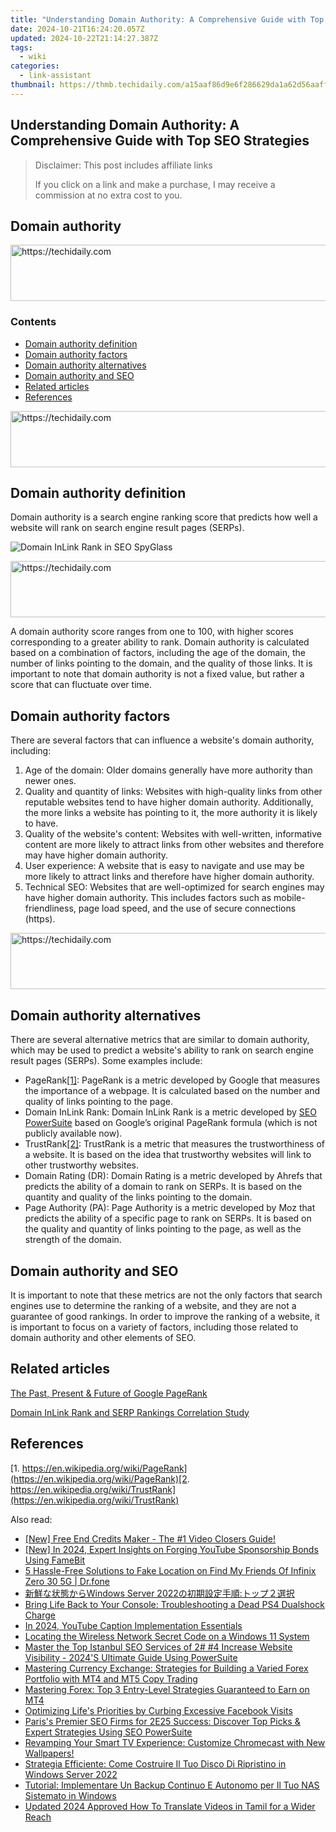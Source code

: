 ```yaml
---
title: "Understanding Domain Authority: A Comprehensive Guide with Top SEO Strategies"
date: 2024-10-21T16:24:20.057Z
updated: 2024-10-22T21:14:27.387Z
tags:
  - wiki
categories:
  - link-assistant
thumbnail: https://thmb.techidaily.com/a15aaf86d9e6f286629da1a62d56aaff3df86baa99afaf09eec0439a28bfe3f5.jpg
---
```


## Understanding Domain Authority: A Comprehensive Guide with Top SEO Strategies

>  Disclaimer: This post includes affiliate links
>
>  If you click on a link and make a purchase, I may receive a commission at no extra cost to you.
>

## Domain authority

<!-- affiliate ads begin -->
<a href="https://appsumo.8odi.net/c/5597632/2087394/7443" target="_top" id="2087394">
  <img src="//a.impactradius-go.com/display-ad/7443-2087394" border="0" alt="https://techidaily.com" width="728" height="90"/>
</a>
<img height="0" width="0" src="https://appsumo.8odi.net/i/5597632/2087394/7443" style="position:absolute;visibility:hidden;" border="0" />
<!-- affiliate ads end -->

### Contents

* [Domain authority definition](https://tools.techidaily.com/link-assistant/products/)
* [Domain authority factors](https://tools.techidaily.com/link-assistant/products/)
* [Domain authority alternatives](https://tools.techidaily.com/link-assistant/products/)
* [Domain authority and SEO](https://tools.techidaily.com/link-assistant/products/)
* [Related articles](https://tools.techidaily.com/link-assistant/products/)
* [References](https://tools.techidaily.com/link-assistant/products/)

<!-- affiliate ads begin -->
<a href="https://aligracehair.sjv.io/c/5597632/1868590/19272" target="_top" id="1868590">
  <img src="//a.impactradius-go.com/display-ad/19272-1868590" border="0" alt="https://techidaily.com" width="728" height="90"/>
</a>
<img height="0" width="0" src="https://aligracehair.sjv.io/i/5597632/1868590/19272" style="position:absolute;visibility:hidden;" border="0" />
<!-- affiliate ads end -->

## Domain authority definition

Domain authority is a search engine ranking score that predicts how well a website will rank on search engine result pages (SERPs).

![Domain InLink Rank in SEO SpyGlass](https://cdn1.link-assistant.com/thumbs/w1017-c1/upload/seowiki/posts/43/da.png)

<!-- affiliate ads begin -->
<a href="https://appsumo.8odi.net/c/5597632/2123749/7443" target="_top" id="2123749">
  <img src="//a.impactradius-go.com/display-ad/7443-2123749" border="0" alt="https://techidaily.com" width="728" height="90"/>
</a>
<img height="0" width="0" src="https://appsumo.8odi.net/i/5597632/2123749/7443" style="position:absolute;visibility:hidden;" border="0" />
<!-- affiliate ads end -->

A domain authority score ranges from one to 100, with higher scores corresponding to a greater ability to rank. Domain authority is calculated based on a combination of factors, including the age of the domain, the number of links pointing to the domain, and the quality of those links. It is important to note that domain authority is not a fixed value, but rather a score that can fluctuate over time.

## Domain authority factors

There are several factors that can influence a website's domain authority, including:

1. Age of the domain: Older domains generally have more authority than newer ones.
2. Quality and quantity of links: Websites with high-quality links from other reputable websites tend to have higher domain authority. Additionally, the more links a website has pointing to it, the more authority it is likely to have.
3. Quality of the website's content: Websites with well-written, informative content are more likely to attract links from other websites and therefore may have higher domain authority.
4. User experience: A website that is easy to navigate and use may be more likely to attract links and therefore have higher domain authority.
5. Technical SEO: Websites that are well-optimized for search engines may have higher domain authority. This includes factors such as mobile-friendliness, page load speed, and the use of secure connections (https).

<!-- affiliate ads begin -->
<a href="https://appsumo.8odi.net/c/5597632/2043855/7443" target="_top" id="2043855">
  <img src="//a.impactradius-go.com/display-ad/7443-2043855" border="0" alt="https://techidaily.com" width="728" height="90"/>
</a>
<img height="0" width="0" src="https://appsumo.8odi.net/i/5597632/2043855/7443" style="position:absolute;visibility:hidden;" border="0" />
<!-- affiliate ads end -->

## Domain authority alternatives

There are several alternative metrics that are similar to domain authority, which may be used to predict a website's ability to rank on search engine result pages (SERPs). Some examples include:

* PageRank[\[1\]](https://tools.techidaily.com/link-assistant/products/): PageRank is a metric developed by Google that measures the importance of a webpage. It is calculated based on the number and quality of links pointing to the page.
* Domain InLink Rank: Domain InLink Rank is a metric developed by [SEO PowerSuite](https://tools.techidaily.com/link-assistant/products/) based on Google’s original PageRank formula (which is not publicly available now).
* TrustRank[\[2\]](https://tools.techidaily.com/link-assistant/products/): TrustRank is a metric that measures the trustworthiness of a website. It is based on the idea that trustworthy websites will link to other trustworthy websites.
* Domain Rating (DR): Domain Rating is a metric developed by Ahrefs that predicts the ability of a domain to rank on SERPs. It is based on the quantity and quality of the links pointing to the domain.
* Page Authority (PA): Page Authority is a metric developed by Moz that predicts the ability of a specific page to rank on SERPs. It is based on the quality and quantity of links pointing to the page, as well as the strength of the domain.

## Domain authority and SEO

It is important to note that these metrics are not the only factors that search engines use to determine the ranking of a website, and they are not a guarantee of good rankings. In order to improve the ranking of a website, it is important to focus on a variety of factors, including those related to domain authority and other elements of SEO.

## Related articles

[The Past, Present & Future of Google PageRank](https://tools.techidaily.com/link-assistant/products/)

[Domain InLink Rank and SERP Rankings Correlation Study](https://tools.techidaily.com/link-assistant/products/)

## References

[1. https://en.wikipedia.org/wiki/PageRank](https://en.wikipedia.org/wiki/PageRank)[2. https://en.wikipedia.org/wiki/TrustRank](https://en.wikipedia.org/wiki/TrustRank)

<ins class="adsbygoogle"
     style="display:block"
     data-ad-format="autorelaxed"
     data-ad-client="ca-pub-7571918770474297"
     data-ad-slot="1223367746"></ins>

<ins class="adsbygoogle"
     style="display:block"
     data-ad-client="ca-pub-7571918770474297"
     data-ad-slot="8358498916"
     data-ad-format="auto"
     data-full-width-responsive="true"></ins>

<span class="atpl-alsoreadstyle">Also read:</span>
<div><ul>
<li><a href="https://facebook-video-share.techidaily.com/new-free-end-credits-maker-the-1-video-closers-guide/"><u>[New] Free End Credits Maker - The #1 Video Closers Guide!</u></a></li>
<li><a href="https://facebook-record-videos.techidaily.com/new-in-2024-expert-insights-on-forging-youtube-sponsorship-bonds-using-famebit/"><u>[New] In 2024, Expert Insights on Forging YouTube Sponsorship Bonds Using FameBit</u></a></li>
<li><a href="https://location-fake.techidaily.com/5-hassle-free-solutions-to-fake-location-on-find-my-friends-of-infinix-zero-30-5g-drfone-by-drfone-virtual-android/"><u>5 Hassle-Free Solutions to Fake Location on Find My Friends Of Infinix Zero 30 5G | Dr.fone</u></a></li>
<li><a href="https://win-top.techidaily.com/1728486512766-windows-server-2022/"><u>新鮮な状態からWindows Server 2022の初期設定手順:トップ２選択</u></a></li>
<li><a href="https://common-error.techidaily.com/bring-life-back-to-your-console-troubleshooting-a-dead-ps4-dualshock-charge/"><u>Bring Life Back to Your Console: Troubleshooting a Dead PS4 Dualshock Charge</u></a></li>
<li><a href="https://youtube-sure.techidaily.com/24-youtube-caption-implementation-essentials/"><u>In 2024, YouTube Caption Implementation Essentials</u></a></li>
<li><a href="https://tech-renaissance.techidaily.com/locating-the-wireless-network-secret-code-on-a-windows-11-system/"><u>Locating the Wireless Network Secret Code on a Windows 11 System</u></a></li>
<li><a href="https://win-top.techidaily.com/master-the-top-istanbul-seo-services-of-2-4-increase-website-visibility-2024s-ultimate-guide-using-powersuite/"><u>Master the Top Istanbul SEO Services of 2# #4 Increase Website Visibility - 2024'S Ultimate Guide Using PowerSuite</u></a></li>
<li><a href="https://win-top.techidaily.com/mastering-currency-exchange-strategies-for-building-a-varied-forex-portfolio-with-mt4-and-mt5-copy-trading/"><u>Mastering Currency Exchange: Strategies for Building a Varied Forex Portfolio with MT4 and MT5 Copy Trading</u></a></li>
<li><a href="https://win-top.techidaily.com/mastering-forex-top-3-entry-level-strategies-guaranteed-to-earn-on-mt4/"><u>Mastering Forex: Top 3 Entry-Level Strategies Guaranteed to Earn on MT4</u></a></li>
<li><a href="https://facebook.techidaily.com/optimizing-lifes-priorities-by-curbing-excessive-facebook-visits/"><u>Optimizing Life's Priorities by Curbing Excessive Facebook Visits</u></a></li>
<li><a href="https://win-top.techidaily.com/pariss-premier-seo-firms-for-2e25-success-discover-top-picks-and-expert-strategies-using-seo-powersuite/"><u>Paris's Premier SEO Firms for 2E25 Success: Discover Top Picks & Expert Strategies Using SEO PowerSuite</u></a></li>
<li><a href="https://techno-recovery.techidaily.com/revamping-your-smart-tv-experience-customize-chromecast-with-new-wallpapers/"><u>Revamping Your Smart TV Experience: Customize Chromecast with New Wallpapers!</u></a></li>
<li><a href="https://win-top.techidaily.com/strategia-efficiente-come-costruire-il-tuo-disco-di-ripristino-in-windows-server-2022/"><u>Strategia Efficiente: Come Costruire Il Tuo Disco Di Ripristino in Windows Server 2022</u></a></li>
<li><a href="https://win-top.techidaily.com/tutorial-implementare-un-backup-continuo-e-autonomo-per-il-tuo-nas-sistemato-in-windows/"><u>Tutorial: Implementare Un Backup Continuo E Autonomo per Il Tuo NAS Sistemato in Windows</u></a></li>
<li><a href="https://ai-video.techidaily.com/updated-2024-approved-how-to-translate-videos-in-tamil-for-a-wider-reach/"><u>Updated 2024 Approved How To Translate Videos in Tamil for a Wider Reach</u></a></li>
</ul></div>


